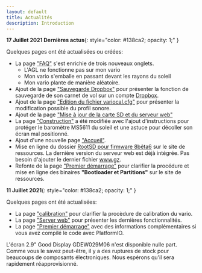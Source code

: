 ```yaml
---
layout: default
title: Actualités
description: Introduction
---
```




**17 Juillet 2021 Dernières actus**{: style="color:   #138ca2; opacity: 1;" }

Quelques pages ont été actualisées ou créées:

- La page ["FAQ"]({{site.baseurl}}/8-faq.html) s'est enrichie de trois nouveaux onglets.  
	- L'AGL ne fonctionne pas sur mon vario
	- Mon vario s'emballe en passant devant les rayons du soleil
    - Mon vario plante de manière aléatoire. 
- Ajout de la page ["Sauvegarde Dropbox"]({{site.baseurl}}/manuel/Dropbox.html) pour présenter la fonction de sauvegarde de son carnet de vol sur un compte [Dropbox](https://www.dropbox.com/).	
- Ajout de la page ["Edition du fichier variocal.cfg"]({{site.baseurl}}/manuel/Variosound.html) pour présenter la modification possible du profil sonore. 
- Ajout de la page ["Mise à jour de la carte SD et du serveur web"]({{site.baseurl}}/manuel/SDupdate.html)
- La page ["Construction"]({{site.baseurl}}/tutorials/case.html) a été modifiée avec l'ajout d'instructions pour protéger le baromètre MS5611 du soleil et une astuce pour décoller son écran mal positionné.
- Ajout d'une nouvelle page ["Accueil"]({{site.baseurl}}/0-accueil.html).
- Mise en ligne du dossier [RootSD pour firmware 8bêta6](http://gnuvario-e.yj.fr/) sur le site de ressources. La dernière version du serveur web est déjà intégrée. Pas besoin d'ajouter le dernier fichier www.gz. 
- Refonte de la page ["Premier démarrage"]({{site.baseurl}}/manuel/flashusb.html) pour clarifier la procédure et mise en ligne des binaires **"Bootloader et Partitions"** sur le site de ressources.



**11 Juillet 2021**{: style="color:   #138ca2; opacity: 1;" }


Quelques pages ont été actualisées:
- La page ["calibration"]({{site.baseurl}}/manuel/Calibration.html) pour clarifier la procèdure de calibration du vario.
- La page ["Server web"]({{site.baseurl}}/manuel/page_web.html) pour présenter les dernières fonctionnalités.
- La page ["Premier démarrage"]({{site.baseurl}}/manuel/flashusb.html) avec des informations complémentaires si vous avez compilé le code avec PlatformIO.

L'écran 2.9" Good Display GDEW029M06 n'est disponible nulle part. Comme vous le savez peut-être, il y a des ruptures de stock pour beaucoups de composants électroniques. Nous espérons qu'il sera rapidement réapprovisionné.


